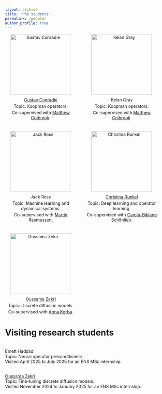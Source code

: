 ```yaml
---
layout: archive
title: "PhD students"
permalink: /people/
author_profile: true
---
```

<style>
.students {
  display: grid;
  grid-template-columns: 1fr 1fr; /* two equal columns */
  gap: 2rem;
}

.student {
  text-align: center; /* center image + text */
}

.student img {
  width: auto; /* adjust as needed */
  height: 200px;
  display: block;
  margin: 0 auto 0.5rem;
}

.student p {
  margin: 0.25rem 0;
}

/* Collapse to one column on small screens */
@media (max-width: 700px) {
  .students {
    grid-template-columns: 1fr; /* single column */
  }
}
</style>

<div class="students">
  <div class="student">
    <img src="https://nboulle.github.io/images/conradie.jpeg" alt="Gustav Conradie">
    <p><a href="https://www.maths.cam.ac.uk/person/gjc51">Gustav Conradie</a></p>
    <p>Topic: Koopman operators.</p>
    <p>Co-supervised with <a href="https://www.damtp.cam.ac.uk/user/mjc249/home.html">Matthew Colbrook</a>.</p>
  </div>

  <div class="student">
    <img src="https://nboulle.github.io/images/gray.jpeg" alt="Kelan Gray">
    <p>Kelan Gray</p>
    <p>Topic: Koopman operators.</p>
    <p>Co-supervised with <a href="https://www.damtp.cam.ac.uk/user/mjc249/home.html">Matthew Colbrook</a>.</p>
  </div>

  <div class="student">
    <img src="https://nboulle.github.io/images/ross.jpeg" alt="Jack Ross">
    <p>Jack Ross</p>
    <p>Topic: Machine learning and dynamical systems.</p>
    <p>Co-supervised with <a href="https://www.ma.imperial.ac.uk/~mrasmuss/">Martin Rasmussen</a>.</p>
  </div>

  <div class="student">
    <img src="https://nboulle.github.io/images/runkel.jpg" alt="Christina Runkel">
    <p><a href="https://www.damtp.cam.ac.uk/person/cr661">Christina Runkel</a></p>
    <p>Topic: Deep learning and operator learning.</p>
    <p>Co-supervised with <a href="https://www.damtp.cam.ac.uk/person/cbs31">Carola-Bibiane Schönlieb</a>.</p>
  </div>

  <div class="student">
    <img src="https://nboulle.github.io/images/zekri.jpg" alt="Oussama Zekri">
    <p><a href="https://www.oussamazekri.fr/">Oussama Zekri</a></p>
    <p>Topic: Discrete diffusion models.</p>
    <p>Co-supervised with <a href="https://akorba.github.io/">Anna Korba</a>.</p>
  </div>
</div>


# Visiting research students

<p>
  <br>Emett Haddad
  <br>Topic: Neural operator preconditioners.
  <br> Visited April 2025 to July 2025 for an ENS MSc internship.
</p>

<p>
  <br> <a href="https://www.oussamazekri.fr/">Oussama Zekri</a>
  <br>Topic: Fine-tuning discrete diffusion models.
  <br> Visited November 2024 to January 2025 for an ENS MSc internship.
</p>